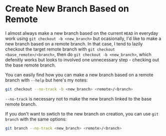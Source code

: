 # Create New Branch Based on Remote

I almost always make a new branch based on the current `HEAD` in everyday work using `git checkout -b <new_branch>` but ocasionally, I'd like to make a new branch based on a remote branch. In that case, I tend to lazily checkout the target remote branch with `git checkout <base_remote>/<branch>`, then do `git checkout -b <new_branch>`, which defenitly works but looks to involved one unnecessary step - checking out the base remote branch.

You can easily find how you can make a new branch based on a remote branch with `--help` but here's my notes:


```bash
git checkout --no-track -b <new_branch> <remote>/<branch>
```

`--no-track` is necessary not to make the new branch linked to the base remote branch.

If you don't want to swtich to the new branch on creation, you can use `git branch` with the same options:

```bash
git branch --no-track <new_branch> <remote>/<branch>
```
